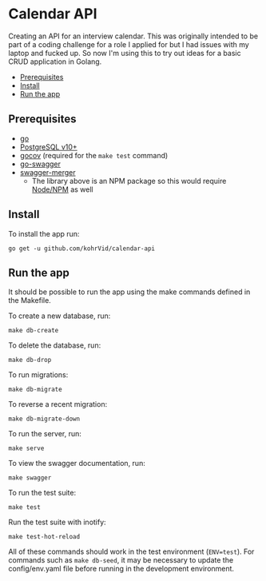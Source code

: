 # Calendar API

Creating an API for an interview calendar. This was originally intended to be
part of a coding challenge for a role I applied for but I had issues with my
laptop and fucked up. So now I'm using this to try out ideas for a basic CRUD
application in Golang.

<!-- vim-markdown-toc GFM -->

* [Prerequisites](#prerequisites)
* [Install](#install)
* [Run the app](#run-the-app)

<!-- vim-markdown-toc -->

## Prerequisites

* [go](https://golang.org)
* [PostgreSQL v10+](https://www.postgresql.org/)
* [gocov](https://github.com/axw/gocov#installation) (required for the `make test`
  command)
* [go-swagger](https://github.com/go-swagger/go-swagger/)
* [swagger-merger](https://github.com/WindomZ/swagger-merger)
  * The library above is an NPM package so this would require
    [Node/NPM](https://nodejs.org/en/) as well

## Install

To install the app run:

    go get -u github.com/kohrVid/calendar-api

## Run the app

It should be possible to run the app using the make commands defined in the
Makefile.

To create a new database, run:

    make db-create

To delete the database, run:

    make db-drop

To run migrations:

    make db-migrate

To reverse a recent migration:

    make db-migrate-down

To run the server, run:

    make serve

To view the swagger documentation, run:

    make swagger

To run the test suite:

    make test

Run the test suite with inotify:

    make test-hot-reload

All of these commands should work in the test environment (`ENV=test`). For commands
such as `make db-seed`, it may be necessary to update the config/env.yaml file
before running in the development environment.
